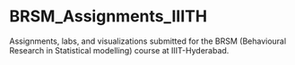 # BRSM_Assignments_IIITH
Assignments, labs, and visualizations submitted for the BRSM (Behavioural Research in Statistical modelling) course at IIIT-Hyderabad.

